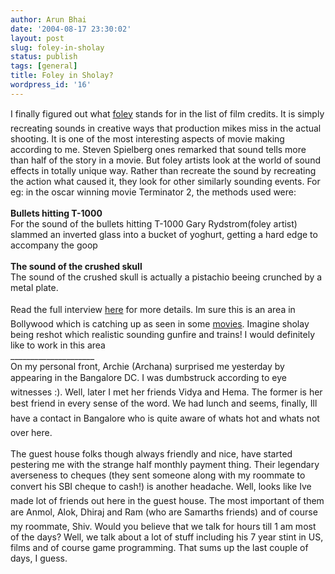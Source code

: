```yaml
---
author: Arun Bhai
date: '2004-08-17 23:30:02'
layout: post
slug: foley-in-sholay
status: publish
tags: [general]
title: Foley in Sholay?
wordpress_id: '16'
---
```


I finally figured out what <a title="http://www.filmsound.org/terminology/foley.htm" href="http://www.filmsound.org/terminology/foley.htm">foley</a> stands for in the list of film credits. It is simply recreating sounds in creative ways that production mikes miss in the actual shooting. It is one of the most interesting aspects of movie making according to me. Steven Spielberg ones remarked that sound tells more than half of the story in a movie. But foley artists look at the world of sound effects in totally unique way. Rather than recreate the sound by recreating the action what caused it, they look for other similarly sounding events. For eg: in the oscar winning movie Terminator 2, the methods used were:<br /><br /><strong>Bullets hitting T-1000</strong><br />For the sound of the bullets hitting T-1000 Gary Rydstrom(foley artist) slammed an inverted glass into a bucket of yoghurt, getting a hard edge to accompany the goop<br /><br /><strong>The sound of the crushed skull<br /></strong>The sound of the crushed skull is actually a pistachio beeing crunched by a metal plate. <br /><br />Read the full interview <a title="http://www.filmsound.org/t2/" href="http://www.filmsound.org/t2/">here</a> for more details. Im sure this is an area in Bollywood which is catching up as seen in some <a title="http://www.imdb.com/title/tt0341266/" href="http://www.imdb.com/title/tt0341266/">movies</a>. Imagine sholay being reshot which realistic sounding gunfire and trains! I would definitely like to work in this area<br />_____________________<br />On my personal front, Archie (Archana) surprised me yesterday by appearing in the Bangalore DC. I was dumbstruck according to eye witnesses :). Well, later I met her friends Vidya and Hema. The former is her best friend in every sense of the word. We had lunch and seems, finally, Ill have a contact in Bangalore who is quite aware of whats hot and whats not over here.<br /><br />The guest house folks though always friendly and nice, have started pestering me with the strange half monthly payment thing. Their legendary averseness to cheques (they sent someone along with my roommate to convert his SBI cheque to cash!) is another headache. Well, looks like Ive made lot of friends out here in the guest house. The most important of them are Anmol, Alok, Dhiraj and Ram (who are Samarths friends) and of course my roommate, Shiv. Would you believe that we talk for hours till 1 am most of the days? Well, we talk about a lot of stuff including his 7 year stint in US, films and of course game programming. That sums up the last couple of days, I guess.<br />
